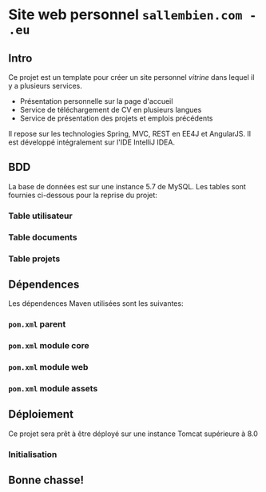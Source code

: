# Site web personnel `sallembien.com - .eu`

## Intro
Ce projet est un template pour créer un site personnel *vitrine* dans lequel il y a plusieurs services. 
* Présentation personnelle sur la page d'accueil
* Service de téléchargement de CV en plusieurs langues
* Service de présentation des projets et emplois précédents

Il repose sur les technologies Spring, MVC, REST en EE4J et AngularJS. Il est développé intégralement sur l'IDE IntelliJ IDEA.

## BDD
La base de données est sur une instance 5.7 de MySQL.
Les tables sont fournies ci-dessous pour la reprise du projet:

### Table utilisateur

### Table documents

### Table projets

## Dépendences
Les dépendences Maven utilisées sont les suivantes:

### `pom.xml` parent

### `pom.xml` module **core**

### `pom.xml` module **web**

### `pom.xml` module **assets**

## Déploiement
Ce projet sera prêt à être déployé sur une instance Tomcat supérieure à 8.0
### Initialisation


## Bonne chasse!
